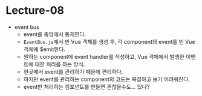 # Lecture-08

* event bus
  * event를 중앙에서 통제한다.
  * `EventBus.js`에서 빈 Vue 객체를 생성 후, 각 component의 event를 빈 Vue 객체에 $emit한다.
  * 원하는 component에 event handler를 작성하고, Vue 객체에서 발생한 이벤트에 대한 처리를 하는 방식.
  * 한곳에서 event를 관리하기 때문에 편리하다.
  * 하지만 event를 관리하는 component의 코드는 복잡하고 보기 어려워진다.
  * event만 처리하는 컴포넌트를 만들면 괜찮을수도... 있나?